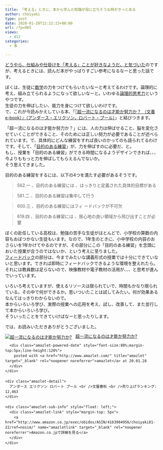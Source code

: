 ```yaml
---
title: 「考える」ときに、本から学んだ知識が役に立ちそうな時がきっとある
author: choiyaki
type: post
date: 2020-01-28T12:22:23+00:00
url: /?p=865
views:
  - 412
categories:
  - 本

---
```

[どうやら、仕組みや仕掛けを「考える」ことが好きなようだ、と気づいた][1]のですが、考えるときには、読んだ本がやっぱりすごい参考になるなーと思った話です。

ぼくは、生徒に[数学][2]の力をつけてもらいたいなーと考えてるわけです。論理的に考え、組み立てられるようになって欲しいなーと。いわゆる[論理的思考力][3]というやつです。  
生徒の力を伸ばしたい、能力を身につけて欲しいわけです。  
で、これが今読みかえしている本、「[『超一流になるのは才能か努力か？ （文春e-book）』（アンダース・エリクソン，ロバート・プール）][4]」と結びつきます。

「超一流になるのは才能か努力か？」には、人の力は伸ばせること、脳を変化させていくことができること、そのためには正しい努力が必要であることが述べられています。で、具体的にどんな練習をすれば良いのかってのも語られてるわけです。そして、「[目的のある練習][5]」が、力を伸ばすのに必要だ、と。  
もし、授業を「目的のある練習」ができる時間になるようデザインできれば、、、今よりももっと力を伸ばしてもらえるんでないか。  
そう思えてきました。

目的のある練習をするには、以下の4つを満たす必要があるそうです。

> 562.一 、目的のある練習には 、はっきりと定義された具体的目標がある

> 581.二 、目的のある練習は集中して行う

> 600.三 、目的のある練習にはフィ ードバックが不可欠

> 619.四 、目的のある練習には 、居心地の良い領域から飛び出すことが必要

ぼくの赴任している高校は、勉強の苦手な生徒がほとんどで、小学校の算数の内容もおぼつかない生徒もいます。なので、1年生のときに、小中学校の内容のおさらいを1年かけてやるのですが、その部分にこの「目的のある練習」を念頭においた授業が合うのではないか、という考えに至りました。  
[フィードバック][6]の部分は、今までみたいな講義形式の授業では十分にできていないと思います。できれば即時にフィードバックできるような環境を整えれたら。それには教員数は足らないので、映像教材や電子教材の活用が、、、と思考が進んでいっています。

いろいろ考えていますが、使えるリソースは限られていで、時間もかなり限られている。その中で何ができるか。思いついたことは試してみたい。何が効果あるなんてはっきりわからないので。  
本からいろいろ学び、実際の授業への応用を考え、試し、改善して、また並行して本からいろいろ学び。  
そういったことをできていけばなーと思ったりします。

では、お読みいただきありがとうございました。

<div class="amazlet-box" style="margin-bottom:0px;">
  <div class="amazlet-image" style="float:left;margin:0px 12px 1px 0px;">
    <a href="http://www.amazon.co.jp/exec/obidos/ASIN/4163904956/choiyaki81-22/ref=nosim/" name="amazletlink" target="_blank" rel="noopener noreferrer"><img src="https://i1.wp.com/images-fe.ssl-images-amazon.com/images/I/51VAQOGNifL._SL160_.jpg?w=660&#038;ssl=1" alt="超一流になるのは才能か努力か?" style="border: none;" data-recalc-dims="1" /></a>
  </div>
  
  <div class="amazlet-info" style="line-height:120%; margin-bottom: 10px">
    <div class="amazlet-name" style="margin-bottom:10px;line-height:120%">
      <a href="http://www.amazon.co.jp/exec/obidos/ASIN/4163904956/choiyaki81-22/ref=nosim/" name="amazletlink" target="_blank" rel="noopener noreferrer">超一流になるのは才能か努力か?</a></p> 
      
      <div class="amazlet-powered-date" style="font-size:80%;margin-top:5px;line-height:120%">
        posted with <a href="http://www.amazlet.com/" title="amazlet" target="_blank" rel="noopener noreferrer">amazlet</a> at 20.01.28
      </div>
    </div>
    
    <div class="amazlet-detail">
      アンダース エリクソン ロバート プール <br />文藝春秋 <br />売り上げランキング: 12,463
    </div>
    
    <div class="amazlet-sub-info" style="float: left;">
      <div class="amazlet-link" style="margin-top: 5px">
        <a href="http://www.amazon.co.jp/exec/obidos/ASIN/4163904956/choiyaki81-22/ref=nosim/" name="amazletlink" target="_blank" rel="noopener noreferrer">Amazon.co.jpで詳細を見る</a>
      </div>
    </div>
  </div>
  
  <div class="amazlet-footer" style="clear: left">
  </div>
</div>

 [1]: https://choiyaki.com/?p=863
 [2]: https://scrapbox.io/choiyaki-hondana/%E6%95%B0%E5%AD%A6
 [3]: https://scrapbox.io/choiyaki-hondana/%E8%AB%96%E7%90%86%E7%9A%84%E6%80%9D%E8%80%83%E5%8A%9B
 [4]: https://scrapbox.io/choiyaki-hondana/%E3%80%8E%E8%B6%85%E4%B8%80%E6%B5%81%E3%81%AB%E3%81%AA%E3%82%8B%E3%81%AE%E3%81%AF%E6%89%8D%E8%83%BD%E3%81%8B%E5%8A%AA%E5%8A%9B%E3%81%8B%EF%BC%9F_%EF%BC%88%E6%96%87%E6%98%A5e-book%EF%BC%89%E3%80%8F%EF%BC%88%E3%82%A2%E3%83%B3%E3%83%80%E3%83%BC%E3%82%B9%E3%83%BB%E3%82%A8%E3%83%AA%E3%82%AF%E3%82%BD%E3%83%B3%EF%BC%8C%E3%83%AD%E3%83%90%E3%83%BC%E3%83%88%E3%83%BB%E3%83%97%E3%83%BC%E3%83%AB%EF%BC%89
 [5]: https://scrapbox.io/choiyaki-hondana/%E7%9B%AE%E7%9A%84%E3%81%AE%E3%81%82%E3%82%8B%E7%B7%B4%E7%BF%92
 [6]: https://scrapbox.io/choiyaki-hondana/%E3%83%95%E3%82%A3%E3%83%BC%E3%83%89%E3%83%90%E3%83%83%E3%82%AF